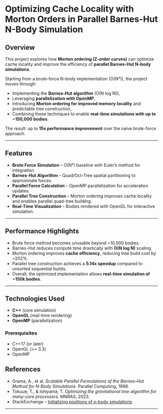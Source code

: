 # Optimizing Cache Locality with Morton Orders in Parallel Barnes-Hut N-Body Simulation

##  Overview
This project explores how **Morton ordering (Z-order curves)** can optimize cache locality and improve the efficiency of **parallel Barnes-Hut N-body simulations**.  

Starting from a brute-force N-body implementation (O(N²)), the project moves through:
- Implementing the **Barnes-Hut algorithm** (O(N log N)),
- Leveraging **parallelization with OpenMP**,
- Introducing **Morton ordering for improved memory locality** and predictable tree construction,
- Combining these techniques to enable **real-time simulations with up to ~150,000 bodies**.

The result: up to **15x performance improvement** over the naive brute-force approach.

---

##  Features
- **Brute Force Simulation** – O(N²) baseline with Euler’s method for integration.  
- **Barnes-Hut Algorithm** – Quad/Oct-Tree spatial partitioning to approximate forces.  
- **Parallel Force Calculation** – OpenMP parallelization for acceleration updates.  
- **Parallel Tree Construction** – Morton ordering improves cache locality and enables parallel quad-tree building.  
- **Real-Time Visualization** – Bodies rendered with OpenGL for interactive simulation.  

---

## Performance Highlights
- Brute force method becomes unusable beyond ~10,000 bodies.  
- Barnes-Hut reduces compute time drastically with **O(N log N)** scaling.  
- Morton ordering improves **cache efficiency**, reducing tree build cost by ~202%.  
- Parallel tree construction achieves a **5.14x speedup** compared to unsorted sequential builds.  
- Overall, the optimized implementation allows **real-time simulation of ~150k bodies**.  

---

##  Technologies Used
- **C++** (core simulation)  
- **OpenGL** (real-time rendering)  
- **OpenMP** (parallelization)  

### Prerequisites
- C++17 (or later)  
- OpenGL (>= 3.3)  
- OpenMP  


## References
- Grama, A., et al. *Scalable Parallel Formulations of the Barnes–Hut Method for N-Body Simulations.* Parallel Computing, 1998.  
- Tokuue, T., & Ishiyama, T. *Optimizing the gravitational tree algorithm for many-core processors.* MNRAS, 2023.  
- StackExchange – [Initializing positions of n-body simulations](https://physics.stackexchange.com/q/749288)  

---


